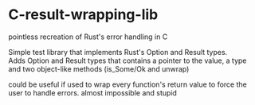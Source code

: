 # C-result-wrapping-lib
pointless recreation of Rust's error handling in C

Simple test library that implements Rust's Option and Result types.  
Adds Option and Result types that contains a pointer to the value, a type and two object-like methods (is_Some/Ok and unwrap)

could be useful if used to wrap every function's return value to force the user to handle errors. almost impossible and stupid
